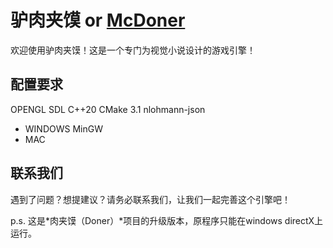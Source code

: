 # 驴肉夹馍 or [McDoner](https://github.com/drwwoob/McDoner/blob/main/README.md)

欢迎使用驴肉夹馍！这是一个专门为视觉小说设计的游戏引擎！

## 配置要求

OPENGL
SDL
C++20
CMake 3.1
nlohmann-json

- WINDOWS
    MinGW
- MAC

## 联系我们

遇到了问题？想提建议？请务必联系我们，让我们一起完善这个引擎吧！

p.s. 这是*肉夹馍（Doner）*项目的升级版本，原程序只能在windows directX上运行。
